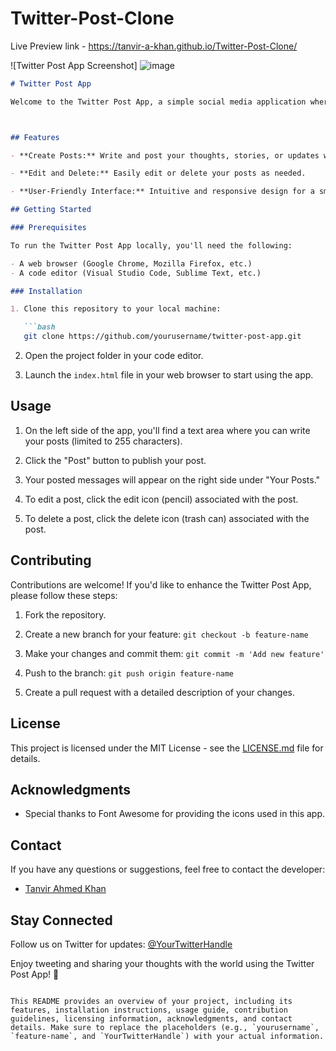# Twitter-Post-Clone

Live Preview link - https://tanvir-a-khan.github.io/Twitter-Post-Clone/

![Twitter Post App Screenshot]
![image](https://github.com/MostlyTanvir/Twitter-Post-Clone/assets/66480107/be205909-dc30-4d2f-ae1b-6c4aa9cedb46)

```markdown
# Twitter Post App

Welcome to the Twitter Post App, a simple social media application where users can create and manage their posts. Share your thoughts, ideas, and updates with the world in a user-friendly environment.



## Features

- **Create Posts:** Write and post your thoughts, stories, or updates with a maximum character limit of 255.

- **Edit and Delete:** Easily edit or delete your posts as needed.

- **User-Friendly Interface:** Intuitive and responsive design for a smooth user experience.

## Getting Started

### Prerequisites

To run the Twitter Post App locally, you'll need the following:

- A web browser (Google Chrome, Mozilla Firefox, etc.)
- A code editor (Visual Studio Code, Sublime Text, etc.)

### Installation

1. Clone this repository to your local machine:

   ```bash
   git clone https://github.com/yourusername/twitter-post-app.git
   ```

2. Open the project folder in your code editor.

3. Launch the `index.html` file in your web browser to start using the app.

## Usage

1. On the left side of the app, you'll find a text area where you can write your posts (limited to 255 characters).

2. Click the "Post" button to publish your post.

3. Your posted messages will appear on the right side under "Your Posts."

4. To edit a post, click the edit icon (pencil) associated with the post.

5. To delete a post, click the delete icon (trash can) associated with the post.

## Contributing

Contributions are welcome! If you'd like to enhance the Twitter Post App, please follow these steps:

1. Fork the repository.

2. Create a new branch for your feature: `git checkout -b feature-name`

3. Make your changes and commit them: `git commit -m 'Add new feature'`

4. Push to the branch: `git push origin feature-name`

5. Create a pull request with a detailed description of your changes.

## License

This project is licensed under the MIT License - see the [LICENSE.md](LICENSE.md) file for details.

## Acknowledgments

- Special thanks to Font Awesome for providing the icons used in this app.

## Contact

If you have any questions or suggestions, feel free to contact the developer:

- [Tanvir Ahmed Khan](https://mostlytanvir.github.io/My-Portfolio/)

## Stay Connected

Follow us on Twitter for updates: [@YourTwitterHandle](https://twitter.com/TanvirA60430401)

Enjoy tweeting and sharing your thoughts with the world using the Twitter Post App! 🚀
```

This README provides an overview of your project, including its features, installation instructions, usage guide, contribution guidelines, licensing information, acknowledgments, and contact details. Make sure to replace the placeholders (e.g., `yourusername`, `feature-name`, and `YourTwitterHandle`) with your actual information.
